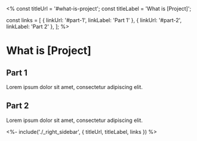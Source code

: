 <%
const titleUrl = '#what-is-project';
const titleLabel = 'What is [Project]';

const links = [
  { linkUrl: '#part-1', linkLabel: 'Part 1' },
  { linkUrl: '#part-2', linkLabel: 'Part 2' },
];
%>

<div id="content">

# What is [Project]

## Part 1

Lorem ipsum dolor sit amet, consectetur adipiscing elit.

## Part 2

Lorem ipsum dolor sit amet, consectetur adipiscing elit.

</div>

<%- include('./_right_sidebar', { titleUrl, titleLabel, links }) %>

